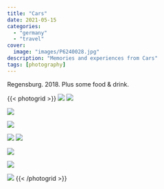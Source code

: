 ```yaml
---
title: "Cars"
date: 2021-05-15
categories:
  - "germany"
  - "travel"
cover:
  image: "images/P6240028.jpg"
description: "Memories and experiences from Cars"
tags: [photography]
---
```


Regensburg. 2018. Plus some food & drink.

{{< photogrid >}}
![](images/IMG_2859.jpg)
![](images/P6240028.jpg)

![](images/IMG_2857.jpg)

![](images/IMG_2817.jpg)

![](images/IMG_2813.jpg)
![](images/IMG_2818.jpg)

![](images/IMG_2812.jpg)

![](images/IMG_2811.jpg)

![](images/T24128.jpg)
{{< /photogrid >}}
